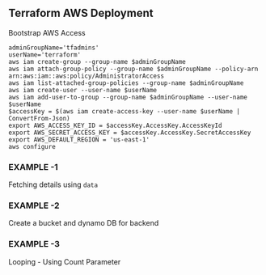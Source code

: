## Terraform AWS Deployment
Bootstrap AWS Access

```
adminGroupName='tfadmins'
userName='terraform'
aws iam create-group --group-name $adminGroupName
aws iam attach-group-policy --group-name $adminGroupName --policy-arn arn:aws:iam::aws:policy/AdministratorAccess
aws iam list-attached-group-policies --group-name $adminGroupName
aws iam create-user --user-name $userName
aws iam add-user-to-group --group-name $adminGroupName --user-name $userName
$accessKey = $(aws iam create-access-key --user-name $userName | ConvertFrom-Json)
export AWS_ACCESS_KEY_ID = $accessKey.AccessKey.AccessKeyId
export AWS_SECRET_ACCESS_KEY = $accessKey.AccessKey.SecretAccessKey
export AWS_DEFAULT_REGION = 'us-east-1'
aws configure
```

### EXAMPLE -1 
Fetching details using `data`

### EXAMPLE -2
Create a bucket and dynamo DB for backend

### EXAMPLE -3
Looping - Using Count Parameter
